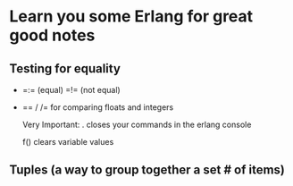# Learn you some Erlang for great good notes

## Testing for equality

+ =:= (equal) =!= (not equal)
+ == / /= for comparing floats and integers

    Very Important: . closes your commands in the erlang console

    f() clears variable values

## Tuples (a way to group together a set # of items)